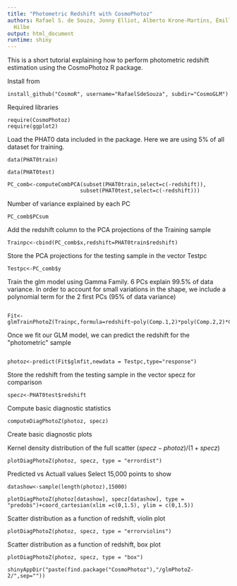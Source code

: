 ```yaml
---
title: "Photometric Redshift with CosmoPhotoz"
authors: Rafael S. de Souza, Jonny Elliot, Alberto Krone-Martins, Émille Ishida, Joseph
  Hilbe
output: html_document
runtime: shiny
---
```


This is a short tutorial explaining how to perform photometric redshift estimation using the CosmoPhotoz R package.



Install from 

```{r,results='hide',message=FALSE, cache=FALSE}
install_github("CosmoR", username="RafaelSdeSouza", subdir="CosmoGLM")
```

 Required libraries
```{r,results='hide',message=FALSE, cache=FALSE}
require(CosmoPhotoz)
require(ggplot2)

```

Load the PHAT0 data included in the package. Here we are using 5% of all dataset for training. 


```{r}
data(PHAT0train)

data(PHAT0test)
```




```{r}
PC_comb<-computeCombPCA(subset(PHAT0train,select=c(-redshift)),
                       subset(PHAT0test,select=c(-redshift)))
```

Number of variance explained by each PC 
```{r}
PC_comb$PCsum
```

Add the redshift column to the PCA projections of the  Training sample

```{r}
Trainpc<-cbind(PC_comb$x,redshift=PHAT0train$redshift)

```


Store the PCA projections for the testing sample in the vector Testpc

```{r, echo=FALSE}
Testpc<-PC_comb$y
```


Train  the glm model using Gamma Family. 6 PCs explain 99.5% of data variance. In order to account for small variations in the shape, we include a polynomial term for the 2 first PCs (95% of data variance) 

```{r}

Fit<-glmTrainPhotoZ(Trainpc,formula=redshift~poly(Comp.1,2)*poly(Comp.2,2)*Comp.3*Comp.4*Comp.5*Comp.6,method="Bayesian",family="gamma")

```



Once we fit our GLM model, we can predict the redshift for the "photometric" sample
 
```{r, echo=FALSE}

photoz<-predict(Fit$glmfit,newdata = Testpc,type="response")

```

Store the redshift from the testing sample in the vector specz for comparison 

```{r, echo=FALSE}
specz<-PHAT0test$redshift
```


Compute basic diagnostic statistics 



```{r, echo=FALSE}
computeDiagPhotoZ(photoz, specz)
```



Create basic diagnostic   plots

Kernel density distribution of the full scatter 
 $(specz-photoz)/(1+specz)$
 
```{r,fig.width=8, fig.height=9}
plotDiagPhotoZ(photoz, specz, type = "errordist")

```

Predicted vs Actuall values
Select 15,000 points to show
```{r}
datashow<-sample(length(photoz),15000)
```


```{r,fig.width=8, fig.height=9}
plotDiagPhotoZ(photoz[datashow], specz[datashow], type = "predobs")+coord_cartesian(xlim =c(0,1.5), ylim = c(0,1.5))
```


Scatter distribution as a function of redshift, violin plot

```{r,fig.width=12, fig.height=9}
plotDiagPhotoZ(photoz, specz, type = "errorviolins")
```



Scatter distribution as a function of redshift, box plot

```{r,fig.width=12, fig.height=9}
plotDiagPhotoZ(photoz, specz, type = "box")
```


```{r, echo=FALSE}
shinyAppDir("paste(find.package("CosmoPhotoz"),"/glmPhotoZ-2/",sep=""))
```
